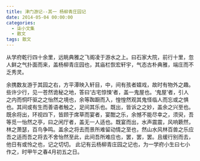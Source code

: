 ```yaml
---
title: 津门游记--其一 杨柳青庄园记
date: 2014-05-04 00:00:00
categories:
  - 柒小文集
  - 散文
tags: 散文
---
```

<!-- more -->
从学府乾行四十余里，远眺典雅之飞阁凌于游水之上。曰石家大院，前行十里，忽人鲜之气扑面而来，盖杨柳青庄园也，其庙栏恢宏轩宇，气态古朴典雅，端庄而不乏秀灵。
<!-- more -->
余携数友游于其园之右，方平潭映入轩目，中，间有孩者嬉戏，故时有物外之趣。些许少行，见一苍然诡秘之地，答曰‘古宅惊悚’者，盖一鬼屋也。‘鬼屋’者，引人之内而恫吓驱之之怡然之境也，余等踟蹰而入，惶惶然观其鬼怪临人而忘或之惧也。其间或有生而善语者触之，足间其乐也。既出，皆诉之之妙，盖余之兴至也。
既余将出，环视四下，皆顾于席草而宴者，宴酣之乐，余憾不能尽幸之，须臾，吾等觅一怡然之亭，曰之闲厅者，盖无一人适也。既宴而出，水声震震，风响簌然，林之萧瑟，百鸟争鸣。盖余之将去而景所难留动情之至也，然山水风林百兽之乐应吾之适而吾之将去不舍怡然至此，此间吾所难应也，罢，罢，罢。且缓行别而去，他日有或怜之也，记之切切。
此记有云杨柳青庄园之记也，为一学府小生曰七小作之，时甲午之春4月初五之日。